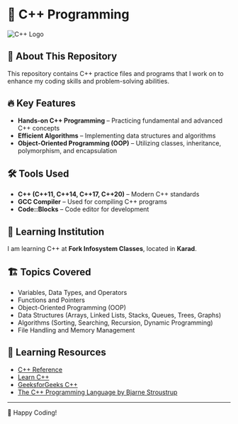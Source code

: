 # 🚀 C++ Programming 

![C++ Logo](https://img.shields.io/badge/C++-00599C?style=for-the-badge&logo=c%2B%2B&logoColor=white)

## 📌 About This Repository
This repository contains C++ practice files and programs that I work on to enhance my coding skills and problem-solving abilities.

## 🔥 Key Features
- **Hands-on C++ Programming** – Practicing fundamental and advanced C++ concepts
- **Efficient Algorithms** – Implementing data structures and algorithms
- **Object-Oriented Programming (OOP)** – Utilizing classes, inheritance, polymorphism, and encapsulation

## 🛠 Tools Used
- **C++ (C++11, C++14, C++17, C++20)** – Modern C++ standards
- **GCC Compiler** – Used for compiling C++ programs
- **Code::Blocks** – Code editor for development

## 🏫 Learning Institution
I am learning C++ at **Fork Infosystem Classes**, located in **Karad**.

## 🏗️ Topics Covered
- Variables, Data Types, and Operators
- Functions and Pointers
- Object-Oriented Programming (OOP)
- Data Structures (Arrays, Linked Lists, Stacks, Queues, Trees, Graphs)
- Algorithms (Sorting, Searching, Recursion, Dynamic Programming)
- File Handling and Memory Management

## 🎯 Learning Resources
- [C++ Reference](https://en.cppreference.com/w/)
- [Learn C++](https://www.learncpp.com/)
- [GeeksforGeeks C++](https://www.geeksforgeeks.org/c-plus-plus/)
- [The C++ Programming Language by Bjarne Stroustrup](https://www.stroustrup.com/books.html)


---
🚀 Happy Coding!
